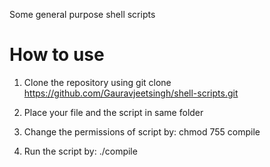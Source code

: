 Some general purpose shell scripts

How to use
============
1) Clone the repository using git clone https://github.com/Gauravjeetsingh/shell-scripts.git

2) Place your file and the script in same folder

3) Change the permissions of script by: chmod 755 compile

4) Run the script by: ./compile
